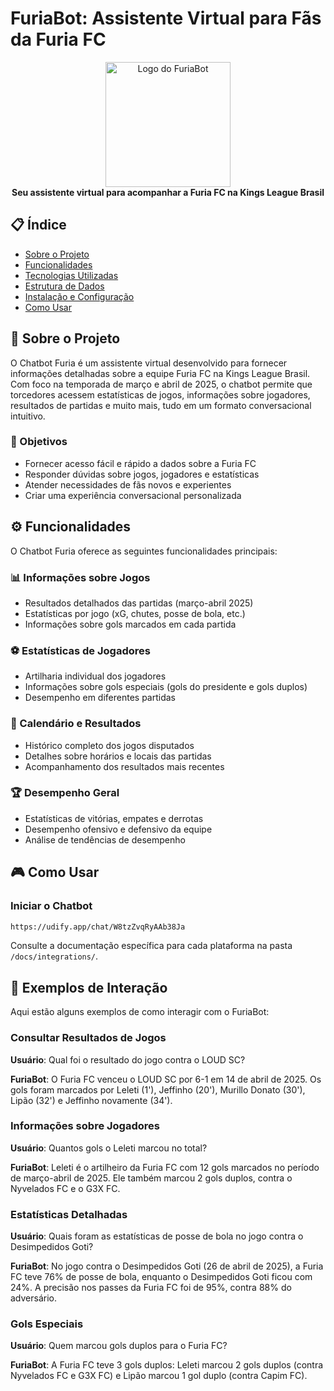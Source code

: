 # FuriaBot: Assistente Virtual para Fãs da Furia FC

<div align="center">
  <img src="https://via.placeholder.com/200x200" alt="Logo do FuriaBot" width="200">
  <br>
  <strong>Seu assistente virtual para acompanhar a Furia FC na Kings League Brasil</strong>
</div>

## 📋 Índice

- [Sobre o Projeto](#-sobre-o-projeto)
- [Funcionalidades](#-funcionalidades)
- [Tecnologias Utilizadas](#-tecnologias-utilizadas)
- [Estrutura de Dados](#-estrutura-de-dados)
- [Instalação e Configuração](#-instalação-e-configuração)
- [Como Usar](#-como-usar)
  
## 🚀 Sobre o Projeto

O Chatbot Furia é um assistente virtual desenvolvido para fornecer informações detalhadas sobre a equipe Furia FC na Kings League Brasil. Com foco na temporada de março e abril de 2025, o chatbot permite que torcedores acessem estatísticas de jogos, informações sobre jogadores, resultados de partidas e muito mais, tudo em um formato conversacional intuitivo.

### 🎯 Objetivos

- Fornecer acesso fácil e rápido a dados sobre a Furia FC
- Responder dúvidas sobre jogos, jogadores e estatísticas
- Atender necessidades de fãs novos e experientes
- Criar uma experiência conversacional personalizada

## ⚙️ Funcionalidades

O Chatbot Furia oferece as seguintes funcionalidades principais:

### 📊 Informações sobre Jogos

- Resultados detalhados das partidas (março-abril 2025)
- Estatísticas por jogo (xG, chutes, posse de bola, etc.)
- Informações sobre gols marcados em cada partida

### ⚽ Estatísticas de Jogadores

- Artilharia individual dos jogadores
- Informações sobre gols especiais (gols do presidente e gols duplos)
- Desempenho em diferentes partidas

### 📅 Calendário e Resultados

- Histórico completo dos jogos disputados
- Detalhes sobre horários e locais das partidas
- Acompanhamento dos resultados mais recentes

### 🏆 Desempenho Geral

- Estatísticas de vitórias, empates e derrotas
- Desempenho ofensivo e defensivo da equipe
- Análise de tendências de desempenho

## 🎮 Como Usar

### Iniciar o Chatbot 
```bash
https://udify.app/chat/W8tzZvqRyAAb38Ja
```

Consulte a documentação específica para cada plataforma na pasta `/docs/integrations/`.

## 💬 Exemplos de Interação

Aqui estão alguns exemplos de como interagir com o FuriaBot:

### Consultar Resultados de Jogos

**Usuário**: Qual foi o resultado do jogo contra o LOUD SC?

**FuriaBot**: O Furia FC venceu o LOUD SC por 6-1 em 14 de abril de 2025. Os gols foram marcados por Leleti (1'), Jeffinho (20'), Murillo Donato (30'), Lipão (32') e Jeffinho novamente (34').

### Informações sobre Jogadores

**Usuário**: Quantos gols o Leleti marcou no total?

**FuriaBot**: Leleti é o artilheiro da Furia FC com 12 gols marcados no período de março-abril de 2025. Ele também marcou 2 gols duplos, contra o Nyvelados FC e o G3X FC.

### Estatísticas Detalhadas

**Usuário**: Quais foram as estatísticas de posse de bola no jogo contra o Desimpedidos Goti?

**FuriaBot**: No jogo contra o Desimpedidos Goti (26 de abril de 2025), a Furia FC teve 76% de posse de bola, enquanto o Desimpedidos Goti ficou com 24%. A precisão nos passes da Furia FC foi de 95%, contra 88% do adversário.

### Gols Especiais

**Usuário**: Quem marcou gols duplos para o Furia FC?

**FuriaBot**: A Furia FC teve 3 gols duplos: Leleti marcou 2 gols duplos (contra Nyvelados FC e G3X FC) e Lipão marcou 1 gol duplo (contra Capim FC).

